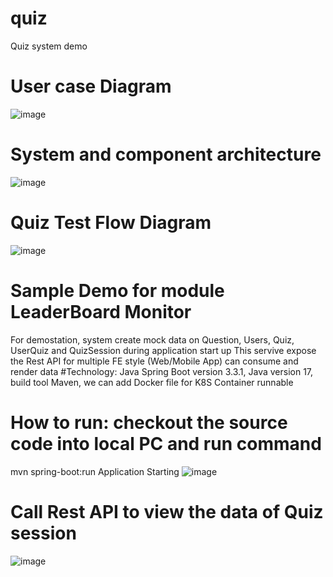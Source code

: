 # quiz
Quiz system demo
# User case Diagram
![image](https://github.com/dotrunghieu2003/quiz/assets/22995357/240eb01f-6009-481d-84f1-a174e87a6576)

# System and component architecture

![image](https://github.com/dotrunghieu2003/quiz/assets/22995357/27af85db-8fe2-4218-8f2c-49b1eaaaec61)

# Quiz Test Flow Diagram
![image](https://github.com/dotrunghieu2003/quiz/assets/22995357/675b5292-70fe-4555-bed7-e817c4edd6be)

# Sample Demo for module LeaderBoard Monitor
  For demostation, system create mock data on Question, Users, Quiz, UserQuiz and QuizSession during application start up
  This servive expose the Rest API for multiple FE style (Web/Mobile App) can consume and render data
#Technology: 
Java Spring Boot version 3.3.1, Java version 17, build tool Maven, we can add Docker file for K8S Container runnable

# How to run: checkout the source code into local PC and run command
mvn spring-boot:run
Application Starting
![image](https://github.com/dotrunghieu2003/quiz/assets/22995357/4a8c82ff-0727-4d09-bd5a-350ddc9b9b89)


# Call Rest API to view the data of Quiz session 
![image](https://github.com/dotrunghieu2003/quiz/assets/22995357/b091371b-a403-444a-af00-779e4aaa9036)


